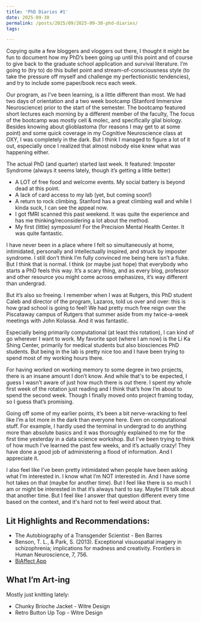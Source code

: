 ```yaml
---
title: 'PhD Diaries #1'
date: 2025-09-30
permalink: /posts/2025/09/2025-09-30-phd-diaries/
tags:

---
```

Copying quite a few bloggers and vloggers out there, I thought it might be fun to document how my PhD’s been going up until this point and of course to give back to the graduate school application and survival literature. I’m going to (try to) do this bullet point and stream-of-consciousness style (to take the pressure off myself and challenge my perfectionistic tendencies), and try to include some paper/book recs each week.

Our program, as I’ve been learning, is a little different than most. We had two days of orientation and a two week bootcamp (Stanford Immersive Neuroscience) prior to the start of the semester. The bootcamp featured short lectures each morning by a different member of the faculty, The focus of the bootcamp was mostly cell & molec, and specifically glial biology. Besides knowing about glioblastoma (for reasons I may get to at some point) and some quick coverage in my Cognitive Neuroscience class at OXY, I was completely in the dark. But I think I managed to figure a lot of it out, especially once I realized that almost nobody else knew what was happening either. 

The actual PhD (and quarter) started last week. It featured:
Imposter Syndrome (always it seems lately, though it’s getting a little better)
* A LOT of free food and welcome events. My social battery is beyond dead at this point.
* A lack of card access to my lab (yet, but coming soon!)
* A return to rock climbing. Stanford has a great climbing wall and while I kinda suck, I can see the appeal now. 
* I got fMRI scanned this past weekend. It was quite the experience and has me thinking/reconsidering a lot about the method. 
* My first (little) symposium! For the Precision Mental Health Center. It was quite fantastic. 

I have never been in a place where I felt so simultaneously at home, intimidated, personally and intellectually inspired, and struck by imposter syndrome. I still don’t think I’m fully convinced me being here isn’t a fluke. But I think that is normal. I think (or maybe just hope) that everybody who starts a PhD feels this way. It’s a scary thing, and as every blog, professor and other resource you might come across emphasizes, it’s way different than undergrad. 

But it’s also so freeing. I remember when I was at Rutgers, this PhD student Caleb and director of the program, Lazaros, told us over and over: this is how grad school is going to feel! We had pretty much free reign over the Piscataway campus of Rutgers that summer aside from my twice-a-week meetings with John Kolassa. And it was fantastic. 

Especially being primarily computational (at least this rotation), I can kind of go wherever I want to work. My favorite spot (where I am now) is the Li Ka Shing Center, primarily for medical students but also biosciences PhD students. But being in the lab is pretty nice too and I have been trying to spend most of my working hours there. 

For having worked on working memory to some degree in two projects, there is an insane amount I don’t know. And while that's to be expected, I guess I wasn't aware of just how much there is out there. I spent my whole first week of the rotation just reading and I think that’s how I’m about to spend the second week. Though I finally moved onto project framing today, so I guess that’s promising. 

Going off some of my earlier points, it’s been a bit nerve-wracking to feel like I’m a lot more in the dark than everyone here. Even on computational stuff. For example, I hardly used the terminal in undergrad to do anything more than absolute basics and it was thoroughly explained to me for the first time yesterday in a data science workshop. But I’ve been trying to think of how much I’ve learned the past few weeks, and it’s actually crazy! They have done a good job of administering a flood of information. And I appreciate it. 

I also feel like I’ve been pretty intimidated when people have been asking what I’m interested in. I know what I’m NOT interested in. And I have some hot takes on that (maybe for another time). But I feel like there is so much I am or might be interested in that it’s always hard to say. Maybe I’ll talk about that another time. But I feel like I answer that question different every time based on the context, and it's hard not to feel weird about that.

## Lit Highlights and Recommendations:
* The Autobiography of a Transgender Scientist - Ben Barres
* Benson, T. L., & Park, S. (2013). Exceptional visuospatial imagery in schizophrenia; implications for madness and creativity. Frontiers in Human Neuroscience, 7, 756.
* [BiAffect App](https://www.biaffect.com/)

## What I’m Art-ing
Mostly just knitting lately: 
* Chunky Brioche Jacket - Witre Design 
* Retro Button Up Top - Witre Design 
